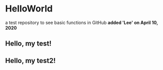 # HelloWorld
a test repository to see basic functions in GitHub
**added 'Lee' on April 10, 2020**
## Hello, my test!
## Hello, my test2!
